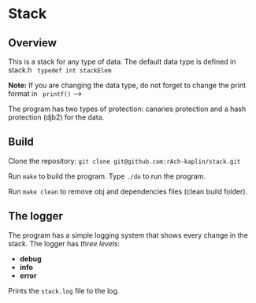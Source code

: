 # Stack

## Overview

This is a stack for any type of data.
The default data type is defined in stack.h   ```  typedef int stackElem ```

**Note:** If you are changing the data type, do not forget to change the print format in ``` printf()``` -->

The program has two types of protection: canaries protection and a hash protection (djb2) for the data.

## Build
Clone the repository:
``` git clone git@github.com:rAch-kaplin/stack.git ```

Run ``` make ``` to build the program. Type ``` ./do ``` to run the program.

Run ``` make clean ``` to remove obj and dependencies files (clean build folder).

## The logger

The program has a simple logging system that shows every change in the stack.
 The logger has *three* *levels*:
- **debug**
- **info**
- **error**

Prints the ``` stack.log ``` file to the log.


